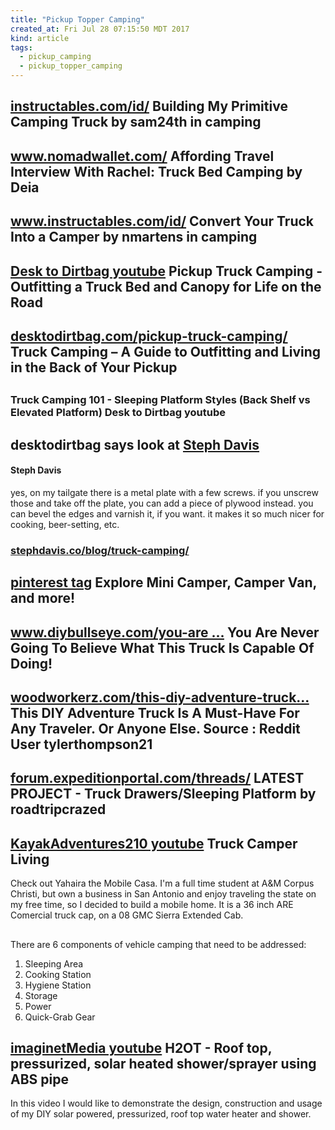 ```yaml
---
title: "Pickup Topper Camping"
created_at: Fri Jul 28 07:15:50 MDT 2017
kind: article
tags:
  - pickup_camping
  - pickup_topper_camping
---
```


<h2>
  <a href="http://www.instructables.com/id/Building-my-primitive-camping-truck/" target="_blank">instructables.com/id/</a>
  Building My Primitive Camping Truck by sam24th in camping
<h2>

<h2>
  <a href="http://www.nomadwallet.com/truck-bed-camping-rachel/" target="_blank">www.nomadwallet.com/</a>
  Affording Travel Interview With Rachel: Truck Bed Camping by Deia
<h2>

<h2>
  <a href="http://www.instructables.com/id/Convert-Your-Truck-into-a-Camper/" target="_blank">www.instructables.com/id/</a>
  Convert Your Truck Into a Camper by nmartens in camping
<h2>

<h2>
  <a href="https://www.youtube.com/watch?v=NBOZXgU6j_I" target="_blank">Desk to Dirtbag youtube</a>
  Pickup Truck Camping - Outfitting a Truck Bed and Canopy for Life on the Road
<h2>

<h2>
  <a href="http://www.desktodirtbag.com/pickup-truck-camping/" target="_blank">desktodirtbag.com/pickup-truck-camping/</a>
  Truck Camping – A Guide to Outfitting and Living in the Back of Your Pickup
<h2>

<h3>
<a href="" target="_blank"></a>

Truck Camping 101 - Sleeping Platform Styles (Back Shelf vs Elevated Platform)
Desk to Dirtbag youtube
</h3>

<h2>
  desktodirtbag says look at 
  <a href="http://stephdavis.co/" target="_blank">Steph Davis</a>
</h2>

<h4>Steph Davis</h4>

yes, on my tailgate there is a metal plate with a few screws. if you
unscrew those and take off the plate, you can add a piece of plywood
instead. you can bevel the edges and varnish it, if you want. it makes
it so much nicer for cooking, beer-setting, etc.

<h3>
  <a href="http://stephdavis.co/blog/truck-camping/" target="_blank">stephdavis.co/blog/truck-camping/</a>
</h3>

<h2>
  <a href="https://www.pinterest.com/pin/152981718565812216/" target="_blank">pinterest tag</a>
  Explore Mini Camper, Camper Van, and more!
</h2>

<h2>
  <a href="http://www.diybullseye.com/you-are-never-going-to-believe-what-this-truck-is-capable-of-doing/" target="_blank">www.diybullseye.com/you-are ...</a>
  You Are Never Going To Believe What This Truck Is Capable Of Doing!
</h2>

<h2>
  <a href="http://www.woodworkerz.com/this-diy-adventure-truck-is-a-must-have-for-any-traveler-or-anyone-else/" target="_blank">woodworkerz.com/this-diy-adventure-truck...</a>
  This DIY Adventure Truck Is A Must-Have For Any Traveler. Or Anyone Else.
  Source : Reddit User tylerthompson21
</h2>

<h2>
  <a href="http://forum.expeditionportal.com/threads/47516-LATEST-PROJECT-Truck-Drawers-Sleeping-Platform" target="_blank">forum.expeditionportal.com/threads/</a>
  LATEST PROJECT - Truck Drawers/Sleeping Platform 
  by roadtripcrazed
</h2>

<h2>
  <a href="https://www.youtube.com/watch?v=dD9o224NFGQ" target="_blank">KayakAdventures210 youtube</a>
  Truck Camper Living
</h2>

Check out Yahaira the Mobile Casa. I'm a full time student at A&M
Corpus Christi, but own a business in San Antonio and enjoy traveling the
state on my free time, so I decided to build a mobile home. It is a 36 inch
ARE Comercial truck cap, on a 08 GMC Sierra Extended Cab.

<h2>
<a href="" target="_blank"></a>

</h2>
There are 6 components of vehicle camping that need to be addressed:

<ol>
  <li>Sleeping Area</li>
  <li>Cooking Station</li>
  <li>Hygiene Station</li>
  <li>Storage</li>
  <li>Power</li>
  <li>Quick-Grab Gear</li>
</ol>

<h2>
  <a href="https://www.youtube.com/watch?v=dG2HK9JsAjw" target="_blank">imaginetMedia youtube</a>
  H2OT - Roof top, pressurized, solar heated shower/sprayer using ABS pipe
</h2>

In this video I would like to demonstrate the design, construction
and usage of my DIY solar powered, pressurized, roof top water heater
and shower.

<!--
html boilerplate
<a href="" target="_blank"></a>
<a name=""></a>
<img src="" width="400px">
<ul>
  <li></li>
</ul>
<pre>
</pre>
<pre><code>
</code></pre>
<math xmlns='http://www.w3.org/1998/Math/MathML' display='block'>
</math>
-->
